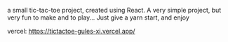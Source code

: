
a small tic-tac-toe project, created using React. A very simple project, but very fun to make and to play... Just give a yarn start, and enjoy

vercel: https://tictactoe-gules-xi.vercel.app/
